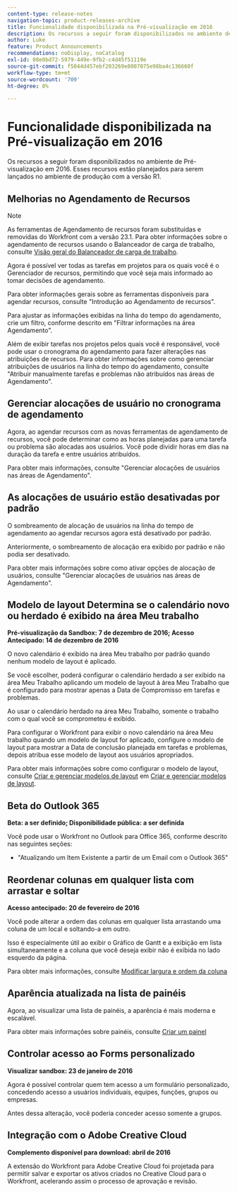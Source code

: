 ```yaml
---
content-type: release-notes
navigation-topic: product-releases-archive
title: Funcionalidade disponibilizada na Pré-visualização em 2016
description: Os recursos a seguir foram disponibilizados no ambiente de Pré-visualização em 2016. Esses recursos estão planejados para serem lançados no ambiente de produção com a versão R1.
author: Luke
feature: Product Announcements
recommendations: noDisplay, noCatalog
exl-id: 08e0bd72-5979-449e-9fb2-c4d45f51119e
source-git-commit: f5044d457ebf203269e8007075e98ba4c136660f
workflow-type: tm+mt
source-wordcount: '709'
ht-degree: 0%

---
```


# Funcionalidade disponibilizada na Pré-visualização em 2016

Os recursos a seguir foram disponibilizados no ambiente de Pré-visualização em 2016. Esses recursos estão planejados para serem lançados no ambiente de produção com a versão R1.

## Melhorias no Agendamento de Recursos

>[!NOTE]
>
>As ferramentas de Agendamento de recursos foram substituídas e removidas do Workfront com a versão 23.1. Para obter informações sobre o agendamento de recursos usando o Balanceador de carga de trabalho, consulte [Visão geral do Balanceador de carga de trabalho](../../../../resource-mgmt/workload-balancer/overview-workload-balancer.md).

Agora é possível ver todas as tarefas em projetos para os quais você é o Gerenciador de recursos, permitindo que você seja mais informado ao tomar decisões de agendamento.

Para obter informações gerais sobre as ferramentas disponíveis para agendar recursos, consulte &quot;Introdução ao Agendamento de recursos&quot;.

Para ajustar as informações exibidas na linha do tempo do agendamento, crie um filtro, conforme descrito em &quot;Filtrar informações na área Agendamento&quot;.

Além de exibir tarefas nos projetos pelos quais você é responsável, você pode usar o cronograma do agendamento para fazer alterações nas atribuições de recursos. Para obter informações sobre como gerenciar atribuições de usuários na linha do tempo do agendamento, consulte &quot;Atribuir manualmente tarefas e problemas não atribuídos nas áreas de Agendamento&quot;.

## Gerenciar alocações de usuário no cronograma de agendamento

Agora, ao agendar recursos com as novas ferramentas de agendamento de recursos, você pode determinar como as horas planejadas para uma tarefa ou problema são alocadas aos usuários. Você pode dividir horas em dias na duração da tarefa e entre usuários atribuídos.

Para obter mais informações, consulte &quot;Gerenciar alocações de usuários nas áreas de Agendamento&quot;.

## As alocações de usuário estão desativadas por padrão

O sombreamento de alocação de usuários na linha do tempo de agendamento ao agendar recursos agora está desativado por padrão.

Anteriormente, o sombreamento de alocação era exibido por padrão e não podia ser desativado.

Para obter mais informações sobre como ativar opções de alocação de usuários, consulte
&quot;Gerenciar alocações de usuários nas áreas de Agendamento&quot;.

## Modelo de layout Determina se o calendário novo ou herdado é exibido na área Meu trabalho

**Pré-visualização da Sandbox: 7 de dezembro de 2016; Acesso Antecipado: 14 de dezembro de 2016** 

O novo calendário é exibido na área Meu trabalho por padrão quando nenhum modelo de layout é aplicado.

Se você escolher, poderá configurar o calendário herdado a ser exibido na área Meu Trabalho aplicando um modelo de layout à área Meu Trabalho que é configurado para mostrar apenas a Data de Compromisso em tarefas e problemas.

Ao usar o calendário herdado na área Meu Trabalho, somente o trabalho com o qual você se comprometeu é exibido.

Para configurar o Workfront para exibir o novo calendário na área Meu trabalho quando um modelo de layout for aplicado, configure o modelo de layout para mostrar a Data de conclusão planejada em tarefas e problemas, depois atribua esse modelo de layout aos usuários apropriados.

Para obter mais informações sobre como configurar o modelo de layout, consulte [Criar e gerenciar modelos de layout](../../../../administration-and-setup/customize-workfront/use-layout-templates/create-and-manage-layout-templates.md#customizing-my-work) em [Criar e gerenciar modelos de layout](../../../../administration-and-setup/customize-workfront/use-layout-templates/create-and-manage-layout-templates.md).

## Beta do Outlook 365

**Beta: a ser definido; Disponibilidade pública: a ser definida**

Você pode usar o Workfront no Outlook para Office 365, conforme descrito nas seguintes seções:

* &quot;Atualizando um Item Existente a partir de um Email com o Outlook 365&quot;

## Reordenar colunas em qualquer lista com arrastar e soltar

**Acesso antecipado: 20 de fevereiro de 2016**

Você pode alterar a ordem das colunas em qualquer lista arrastando uma coluna de um local e soltando-a em outro.

Isso é especialmente útil ao exibir o Gráfico de Gantt e a exibição em lista simultaneamente e a coluna que você deseja exibir não é exibida no lado esquerdo da página. 

Para obter mais informações, consulte [Modificar largura e ordem da coluna](../../../../reports-and-dashboards/reports/reporting-elements/modify-column-width-order.md)

## Aparência atualizada na lista de painéis

Agora, ao visualizar uma lista de painéis, a aparência é mais moderna e escalável.

Para obter mais informações sobre painéis, consulte [Criar um painel](../../../../reports-and-dashboards/dashboards/creating-and-managing-dashboards/create-dashboard.md)

## Controlar acesso ao Forms personalizado

**Visualizar sandbox: 23 de janeiro de 2016**

Agora é possível controlar quem tem acesso a um formulário personalizado, concedendo acesso a usuários individuais, equipes, funções, grupos ou empresas. 

Antes dessa alteração, você poderia conceder acesso somente a grupos.

## Integração com o Adobe Creative Cloud

**Complemento disponível para download: abril de 2016**

A extensão do Workfront para Adobe Creative Cloud foi projetada para permitir salvar e exportar os ativos criados no Creative Cloud para o Workfront, acelerando assim o processo de aprovação e revisão.
